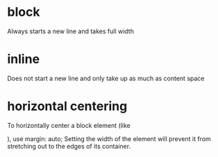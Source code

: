 # block
Always starts a new line and takes full width
# inline
Does not start a new line and only take up as much as content space
# horizontal centering
To horizontally center a block element (like <div>), use margin: auto; Setting the width of the element will prevent it from stretching out to the edges of its container.
